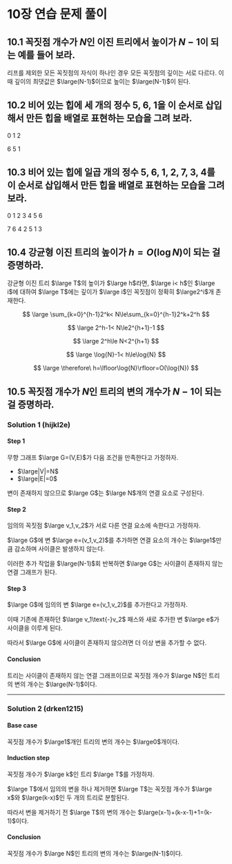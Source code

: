 # 10장 연습 문제 풀이

## 10.1 꼭짓점 개수가 $N$인 이진 트리에서 높이가 $N-1$이 되는 예를 들어 보라.

리프를 제외한 모든 꼭짓점의 자식이 하나인 경우 모든 꼭짓점의 깊이는 서로 다르다. 이때 깊이의 최댓값은 $\large(N-1)$이므로 높이는 $\large(N-1)$이 된다.

## 10.2 비어 있는 힙에 세 개의 정수 5, 6, 1을 이 순서로 삽입해서 만든 힙을 배열로 표현하는 모습을 그려 보라.

0 1 2

6 5 1

## 10.3 비어 있는 힙에 일곱 개의 정수 5, 6, 1, 2, 7, 3, 4를 이 순서로 삽입해서 만든 힙을 배열로 표현하는 모습을 그려 보라.

0 1 2 3 4 5 6

7 6 4 2 5 1 3

## 10.4 강균형 이진 트리의 높이가 $h=O(\log{N})$이 되는 걸 증명하라.

강균형 이진 트리 $\large T$의 높이가 $\large h$라면, $\large i< h$인 $\large i$에 대하여 $\large T$에는 깊이가 $\large i$인 꼭짓점이 정확히 $\large2^i$개 존재한다.

$$
\large
\sum_{k=0}^{h-1}2^k< N\le\sum_{k=0}^{h-1}2^k+2^h
$$

$$
\large
2^h-1< N\le2^{h+1}-1
$$

$$
\large
2^h\le N<2^{h+1}
$$

$$
\large
\log{N}-1< h\le\log{N}
$$

$$
\large
\therefore\ h=\lfloor\log{N}\rfloor=O(\log{N})
$$

## 10.5 꼭짓점 개수가 $N$인 트리의 변의 개수가 $N-1$이 되는 걸 증명하라.

### Solution 1 (hijkl2e)

#### Step 1

무향 그래프 $\large G=(V,E)$가 다음 조건을 만족한다고 가정하자.

* $\large|V|=N$
* $\large|E|=0$

변이 존재하지 않으므로 $\large G$는 $\large N$개의 연결 요소로 구성된다.  

#### Step 2

임의의 꼭짓점 $\large v_1,v_2$가 서로 다른 연결 요소에 속한다고 가정하자.

$\large G$에 변 $\large e=(v_1,v_2)$를 추가하면 연결 요소의 개수는 $\large1$만큼 감소하며 사이클은 발생하지 않는다.

이러한 추가 작업을 $\large(N-1)$회 반복하면 $\large G$는 사이클이 존재하지 않는 연결 그래프가 된다.

#### Step 3

$\large G$에 임의의 변 $\large e=(v_1,v_2)$를 추가한다고 가정하자.

이때 기존에 존재하던 $\large v_1\text{-}v_2$ 패스와 새로 추가한 변 $\large e$가 사이클을 이루게 된다.

따라서 $\large G$에 사이클이 존재하지 않으려면 더 이상 변을 추가할 수 없다.

#### Conclusion

트리는 사이클이 존재하지 않는 연결 그래프이므로 꼭짓점 개수가 $\large N$인 트리의 변의 개수는 $\large(N-1)$이다.

***

### Solution 2 (drken1215)

#### Base case

꼭짓점 개수가 $\large1$개인 트리의 변의 개수는 $\large0$개이다.

#### Induction step

꼭짓점 개수가 $\large k$인 트리 $\large T$를 가정하자.

$\large T$에서 임의의 변을 하나 제거하면 $\large T$는 꼭짓점 개수가 $\large x$와 $\large(k-x)$인 두 개의 트리로 분할된다.

따라서 변을 제거하기 전 $\large T$의 변의 개수는 $\large(x-1)+(k-x-1)+1=(k-1)$이다.

#### Conclusion

꼭짓점 개수가 $\large N$인 트리의 변의 개수는 $\large(N-1)$이다.
